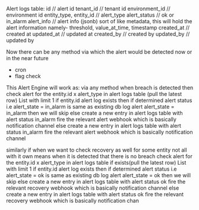 Alert logs table:
id  // alert id
tenant_id // tenant id
environment_id // environment id
entity_type, 
entity_id // 
alert_type 
alert_status // ok or in_alarm
alert_info // alert info (jsonb) sort of like metadata, this will hold the alert information namely- threshold, value_at_time, timestamp
created_at // created at
updated_at // updated at
created_by // created by 
updated_by // updated by


Now there can be any method via which the alert would be detected now or in the near future
- cron
- flag check

This Alert Engine will work as:
via any method when breach is detected then 
    check alert for the entity.id x alert_type in alert logs table (pull the latest row) List with limit 1
    if entity.id alert log exists
        then if determined alert status i.e alert_state = in_alarm is same as existing db log alert alert_state = in_alarm
            then we will skip
        else 
            create a new entry in alert logs table with alert status in_alarm
            fire the relevant alert webhook which is basically notification channel
    else
        create a new entry in alert logs table with alert status in_alarm
        fire the relevant alert webhook which is basically notification channel


similarly if when we want to check recovery as well for some entity not all 
with it own means when it is detected that there is no breach
    check alert for the entity.id x alert_type in alert logs table if exists(pull the latest row) List with limit 1
        if entity.id alert log exists
            then if determined alert status i.e alert_state = ok is same as existing db log alert alert_state = ok
                then we will skip
            else 
                create a new entry in alert logs table with alert status ok
                fire the relevant recovery webhook which is basically notification channel
        else 
            create a new entry in alert logs table with alert status ok
            fire the relevant recovery webhook which is basically notification chan